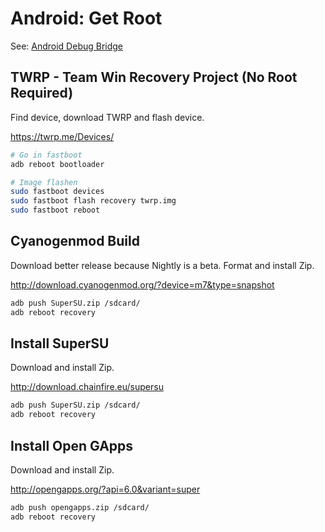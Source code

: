 # Android: Get Root

See: [Android Debug Bridge](Android-Debug-Bridge.md)

## TWRP - Team Win Recovery Project (No Root Required)

Find device, download TWRP and flash device.

https://twrp.me/Devices/

```bash
# Go in fastboot
adb reboot bootloader

# Image flashen
sudo fastboot devices
sudo fastboot flash recovery twrp.img
sudo fastboot reboot
```

## Cyanogenmod Build

Download better release because Nightly is a beta.
Format and install Zip.

http://download.cyanogenmod.org/?device=m7&type=snapshot

```bash
adb push SuperSU.zip /sdcard/
adb reboot recovery
```

## Install SuperSU

Download and install Zip.

http://download.chainfire.eu/supersu

```bash
adb push SuperSU.zip /sdcard/
adb reboot recovery
```

## Install Open GApps

Download and install Zip.

http://opengapps.org/?api=6.0&variant=super

```bash
adb push opengapps.zip /sdcard/
adb reboot recovery
```

